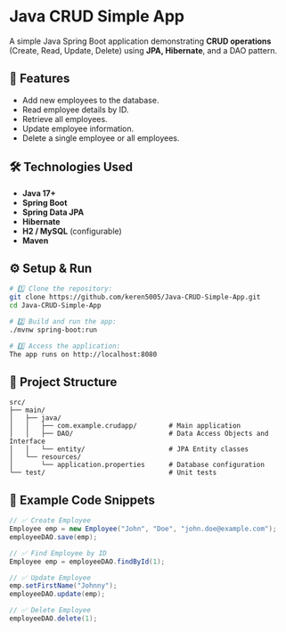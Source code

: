 # Java CRUD Simple App

A simple Java Spring Boot application demonstrating **CRUD operations** (Create, Read, Update, Delete) using **JPA, Hibernate**, and a DAO pattern.

## 🚀 Features
- Add new employees to the database.
- Read employee details by ID.
- Retrieve all employees.
- Update employee information.
- Delete a single employee or all employees.

## 🛠️ Technologies Used
- **Java 17+**
- **Spring Boot**
- **Spring Data JPA**
- **Hibernate**
- **H2 / MySQL** (configurable)
- **Maven**

## ⚙️ Setup & Run

```bash
# 1️⃣ Clone the repository:
git clone https://github.com/keren5005/Java-CRUD-Simple-App.git
cd Java-CRUD-Simple-App

# 2️⃣ Build and run the app:
./mvnw spring-boot:run

# 3️⃣ Access the application:
The app runs on http://localhost:8080
````

## 📂 Project Structure

```text
src/
├── main/
│   ├── java/
│   │   ├── com.example.crudapp/        # Main application
│   │   ├── DAO/                        # Data Access Objects and Interface
│   │   └── entity/                     # JPA Entity classes
│   └── resources/
│       └── application.properties      # Database configuration
└── test/                               # Unit tests
```

## 📌 Example Code Snippets

```java
// ✅ Create Employee
Employee emp = new Employee("John", "Doe", "john.doe@example.com");
employeeDAO.save(emp);

// ✅ Find Employee by ID
Employee emp = employeeDAO.findById(1);

// ✅ Update Employee
emp.setFirstName("Johnny");
employeeDAO.update(emp);

// ✅ Delete Employee
employeeDAO.delete(1);
```

